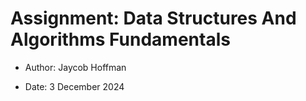 # Assignment: Data Structures And Algorithms Fundamentals

- Author: Jaycob Hoffman

- Date: 3 December 2024
